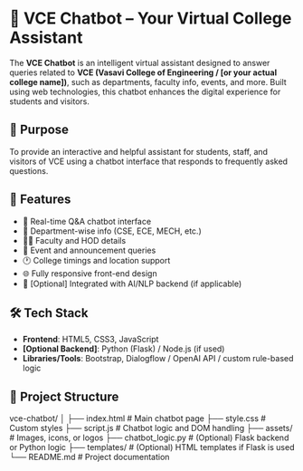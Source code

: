 # 🤖 VCE Chatbot – Your Virtual College Assistant

The **VCE Chatbot** is an intelligent virtual assistant designed to answer queries related to **VCE (Vasavi College of Engineering / [or your actual college name])**, such as departments, faculty info, events, and more. Built using web technologies, this chatbot enhances the digital experience for students and visitors.

## 🎯 Purpose

To provide an interactive and helpful assistant for students, staff, and visitors of VCE using a chatbot interface that responds to frequently asked questions.

## 🧠 Features

- 💬 Real-time Q&A chatbot interface
- 🏫 Department-wise info (CSE, ECE, MECH, etc.)
- 👨‍🏫 Faculty and HOD details
- 📅 Event and announcement queries
- 🕐 College timings and location support
- 🌐 Fully responsive front-end design
- 🔌 [Optional] Integrated with AI/NLP backend (if applicable)

## 🛠️ Tech Stack

- **Frontend**: HTML5, CSS3, JavaScript  
- **[Optional Backend]**: Python (Flask) / Node.js (if used)  
- **Libraries/Tools**: Bootstrap, Dialogflow / OpenAI API / custom rule-based logic

## 📂 Project Structure

vce-chatbot/
│
├── index.html # Main chatbot page
├── style.css # Custom styles
├── script.js # Chatbot logic and DOM handling
├── assets/ # Images, icons, or logos
├── chatbot_logic.py # (Optional) Flask backend or Python logic
├── templates/ # (Optional) HTML templates if Flask is used
└── README.md # Project documentation

